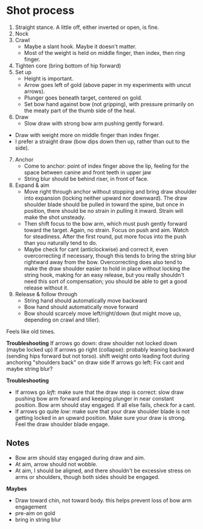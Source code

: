 # Shot process

1. Straight stance. A little off, either inverted or open, is fine.
2. Nock
3. Crawl
	- Maybe a slant hook. Maybe it doesn't matter.
	- Most of the weight is held on middle finger, then index, then ring finger.
4. Tighten core (bring bottom of hip forward)
5. Set up
	- Height is important.
	- Arrow goes left of gold (above paper in my experiments with uncut arrows).
	- Plunger goes beneath target, centered on gold.
	- Set bow hand against bow (not gripping), with pressure primarily on the meaty part of the thumb side of the heal.
6. Draw
	- Slow draw with strong bow arm pushing gently forward.
  - Draw with weight more on middle finger than index finger.
  - I prefer a straight draw (bow dips down then up, rather than out to the side).
7. Anchor
	- Come to anchor: point of index finger above the lip, feeling for the space between canine and front teeth in upper jaw
	- String blur should be behind riser, in front of face.
8. Expand & aim
	- Move right through anchor without stopping and bring draw shoulder into expansion (locking neither upward nor downward). The draw shoulder blade should be pulled in toward the spine, but once in position, there should be no strain in pulling it inward. Strain will make the shot unsteady.
	- Then shift focus to the bow arm, which must push gently forward toward the target. Again, no strain. Focus on push and aim. Watch for steadiness. After the first round, put more focus into the push than you naturally tend to do.
	- Maybe check for cant (anticlockwise) and correct it, even overcorrecting if necessary, though this tends to bring the string blur rightward away from the bow. Overcorrecting does also tend to make the draw shoulder easier to hold in place without locking the string hook, making for an easy release, but you really shouldn't need this sort of compensation; you should be able to get a good release without it.
9. Release & follow through
	- String hand should automatically move backward
	- Bow hand should automatically move forward
	- Bow should scarcely move left/right/down (but might move up, depending on crawl and tiller).

Feels like old times.

**Troubleshooting**
If arrows go down:
	draw shoulder not locked down (maybe locked up)
If arrows go right (collapse): probably leaning backward (sending hips forward but not torso).
	shift weight onto leading foot during anchoring
	"shoulders back" on draw side
If arrows go left:
	Fix cant and maybe string blur?

**Troubleshooting**
- If arrows go _left_: make sure that the draw step is correct: slow draw pushing bow arm forward and keeping plunger in near constant position. Bow arm should stay engaged. If all else fails, check for a cant.
- If arrows go quite _low_: make sure that your draw shoulder blade is not getting locked in an upward position. Make sure your draw is strong. Feel the draw shoulder blade engage.

## Notes
- Bow arm should stay engaged during draw and aim.
- At aim, arrow should not wobble.
- At aim, I should be aligned, and there shouldn't be excessive stress on arms or shoulders, though both sides should be engaged.

**Maybes**
- Draw toward chin, not toward body. this helps prevent loss of bow arm engagement
- pre-aim on gold
- bring in string blur
